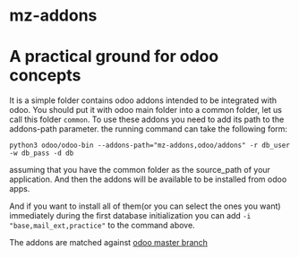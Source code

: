 # mz-addons
# A practical ground for odoo concepts

It is a simple folder contains odoo addons intended to be integrated with odoo.
You should put it with odoo main folder into a common folder, let us call this folder `common`.
To use these addons you need to add its path to the addons-path parameter. the running command can take the following form:
```
python3 odoo/odoo-bin --addons-path="mz-addons,odoo/addons" -r db_user -w db_pass -d db 
```
assuming that you have the common folder as the source_path of your application. And then the addons will be available to be installed from odoo apps. 

And if you want to install all of them(or you can select the ones you want) immediately during the first database initialization you can add `-i "base,mail_ext,practice"` to the command above.
 

The addons are matched against [odoo master branch](https://github.com/odoo/odoo/tree/master)
